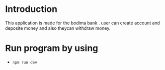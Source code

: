 # Introduction

This application is made for the bodima bank . user can create account and deposite money and also theycan withdraw money.

# Run program by using
-     npm run dev
